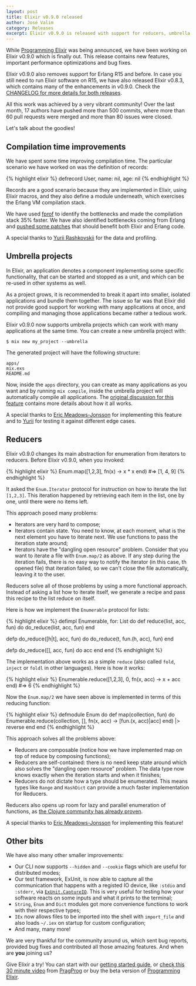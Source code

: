 ```yaml
---
layout: post
title: Elixir v0.9.0 released
author: José Valim
category: Releases
excerpt: Elixir v0.9.0 is released with support for reducers, umbrella projects, faster compilation times and drops support for R15 and before.
---
```


While [Programming Elixir](http://pragprog.com/book/elixir/programming-elixir) was being announced, we have been working on Elixir v0.9.0 which is finally out. This release contains new features, important performance optimizations and bug fixes.

Elixir v0.9.0 also removes support for Erlang R15 and before. In case you still need to run Elixir software on R15, we have also released Elixir v0.8.3, which contains many of the enhancements in v0.9.0. Check the [CHANGELOG for more details for both releases](https://github.com/elixir-lang/elixir/blob/v0.9.0/CHANGELOG.md).

All this work was achieved by a very vibrant community! Over the last month, 17 authors have pushed more than 500 commits, where more than 60 pull requests were merged and more than 80 issues were closed.

Let's talk about the goodies!

## Compilation time improvements

We have spent some time improving compilation time. The particular scenario we have worked on was the definition of records:

{% highlight elixir %}
defrecord User, name: nil, age: nil
{% endhighlight %}

Records are a good scenario because they are implemented in Elixir, using Elixir macros, and they also define a module underneath, which exercises the Erlang VM compilation stack.

We have used [fprof](http://www.erlang.org/doc/man/fprof.html) to identify the bottlenecks and made the compilation stack 35% faster. We have also identified bottlenecks coming from Erlang and [pushed some patches](https://github.com/erlang/otp/commit/32b194495f353dde014b00008a630eeff2a71056) that should benefit both Elixir and Erlang code.

A special thanks to [Yurii Rashkovskii](https://github.com/yrashk) for the data and profiling.

## Umbrella projects

In Elixir, an application denotes a component implementing some specific functionality, that can be started and stopped as a unit, and which can be re-used in other systems as well.

As a project grows, it is recommended to break it apart into smaller, isolated applications and bundle them together. The issue so far was that Elixir did not provide good support for working with many applications at once, and compiling and managing those applications became rather a tedious work.

Elixir v0.9.0 now supports umbrella projects which can work with many applications at the same time. You can create a new umbrella project with:

    $ mix new my_project --umbrella

The generated project will have the following structure:

    apps/
    mix.exs
    README.md

Now, inside the `apps` directory, you can create as many applications as you want and by running `mix compile`, inside the umbrella project will automatically compile all applications. The [original discussion for this feature](https://github.com/elixir-lang/elixir/issues/667) contains more details about how it all works.

A special thanks to [Eric Meadows-Jonsson](https://github.com/ericmj) for implementing this feature and to [Yurii](https://github.com/yrashk) for testing it against different edge cases.

## Reducers

Elixir v0.9.0 changes its main abstraction for enumeration from iterators to reducers. Before Elixir v0.9.0, when you invoked:

{% highlight elixir %}
Enum.map([1,2,3], fn(x) -> x * x end)
#=> [1, 4, 9]
{% endhighlight %}

It asked the `Enum.Iterator` protocol for instruction on how to iterate the list `[1,2,3]`. This iteration happened by retrieving each item in the list, one by one, until there were no items left.

This approach posed many problems:

* Iterators are very hard to compose;
* Iterators contain state. You need to know, at each moment, what is the next element you have to iterate next. We use functions to pass the iteration state around;
* Iterators have the "dangling open resource" problem. Consider that you want to iterate a file with `Enum.map/2` as above. If any step during the iteration fails, there is no easy way to notify the iterator (in this case, th opened file) that iteration failed, so we can't close the file automatically, leaving it to the user.

Reducers solve all of those problems by using a more functional approach. Instead of asking a list how to iterate itself, we generate a recipe and pass this recipe to the list reduce on itself.

Here is how we implement the `Enumerable` protocol for lists:

{% highlight elixir %}
defimpl Enumerable, for: List do
  def reduce(list, acc, fun) do
    do_reduce(list, acc, fun)
  end

  defp do_reduce([h|t], acc, fun) do
    do_reduce(t, fun.(h, acc), fun)
  end

  defp do_reduce([], acc, fun) do
    acc
  end
end
{% endhighlight %}

The implementation above works as a simple `reduce` (also called `fold`, `inject` or `foldl` in other languages). Here is how it works:

{% highlight elixir %}
Enumerable.reduce([1,2,3], 0, fn(x, acc) -> x + acc end)
#=> 6
{% endhighlight %}

Now the `Enum.map/2` we have seen above is implemented in terms of this reducing function:

{% highlight elixir %}
defmodule Enum do
  def map(collection, fun) do
    Enumerable.reduce(collection, [], fn(x, acc) ->
      [fun.(x, acc)|acc]
    end) |> reverse
  end
end
{% endhighlight %}

This approach solves all the problems above:

* Reducers are composable (notice how we have implemented map on top of reduce by composing functions);
* Reducers are self-contained: there is no need keep state around which also solves the "dangling open resource" problem. The data type now knows exactly when the iteration starts and when it finishes;
* Reducers do not dictate how a type should be enumerated. This means types like `Range` and `HashDict` can provide a much faster implementation for Reducers.

Reducers also opens up room for lazy and parallel enumeration of functions, as [the Clojure community has already proven](http://clojure.com/blog/2012/05/08/reducers-a-library-and-model-for-collection-processing.html).

A special thanks to [Eric Meadows-Jonsson](https://github.com/ericmj) for implementing this feature!

## Other bits

We have also many other smaller improvements:

* Our CLI now supports `--hidden` and `--cookie` flags which are useful for distributed modes;
* Our test framework, ExUnit, is now able to capture all the communication that happens with a registed IO device, like `:stdio` and `:stderr`, via [`ExUnit.CaptureIO`](http://elixir-lang.org/docs/master/ExUnit.CaptureIO.html). This is very useful for testing how your software reacts on some inputs and what it prints to the terminal;
* `String`, `Enum` and `Dict` modules got more convenience functions to work with their respective types;
* `IEx` now allows files to be imported into the shell with `import_file` and also loads `~/.iex` on startup for custom configuration;
* And many, many more!

We are very thankful for the community around us, which sent bug reports, provided bug fixes and contributed all those amazing features. And when are **you** joining us?

Give Elixir a try! You can start with our [getting started guide](http://elixir-lang.org/getting_started/1.html), or [check this 30 minute video](http://pragprog.com/book/elixir/programming-elixir) from [PragProg](http://pragprog.com/book/elixir/programming-elixir) or buy the beta version of [Programming Elixir](http://pragprog.com/book/elixir/programming-elixir).
